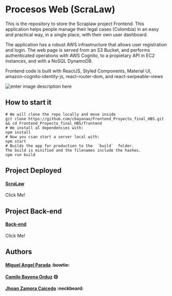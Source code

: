# Procesos Web (ScraLaw)

This is the repository to store the Scraplaw project Frontend. This application helps people manage their legal cases (Colombia) in an easy and practical way, in a single place, with their own user dashboard.  


The application has a robust AWS infrastructure that allows user registration and login. The web page is served from an S3 Bucket, and performs authenticated operations with AWS Cognito, to a propietary API in EC2 instances, and with a NoSQL DynamoDB.

Frontend code is built with ReactJS, Styled Components, Material UI, amazon-cognito-identity-js, react-router-dom, and react-swipeable-views

![enter image description here](https://i.ibb.co/6Bz8XXP/myimage.png)

## How to start it

```
# We will clone the repo locally and move inside
git clone https://github.com/cbayonao/Frontend_Proyecto_final_HBS.git && cd Frontend_Proyecto_final_HBS/frontend
# We install al dependencies with:
npm install
# Now you csan start a server local with:
npm start
# Builds the app for production to the  `build`  folder.  
The build is minified and the filenames include the hashes.  
npm run build
```

## Project Deployed

#### [ScraLaw](https://procesosweb.consulting)
Click Me!


## Project Back-end

#### [Back-end](https://github.com/jzamora5/ScraLaw_API)
Click Me!

## Authors

#### [Miguel Angel Parada](http://miguel-canon.me/) :bowtie:
#### [Camilo Bayona Orduz](https://www.bayona.me/) :yum:
#### [Jhoan Zamora Caicedo](http://me.jzamora.tech/)  :neckbeard:
